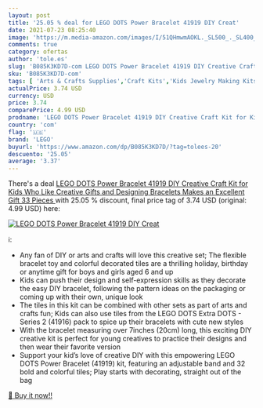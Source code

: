 ```yaml
---
layout: post
title: '25.05 % deal for LEGO DOTS Power Bracelet 41919 DIY Creat'
date: 2021-07-23 08:25:40
image: 'https://m.media-amazon.com/images/I/51QHmwmAOKL._SL500_._SL400_.jpg'
comments: true
category: ofertas
author: 'tole.es'
slug: 'B085K3KD7D-com LEGO DOTS Power Bracelet 41919 DIY Creative Craft Kit for...'
sku: 'B085K3KD7D-com'
tags: [ 'Arts & Crafts Supplies','Craft Kits','Kids Jewelry Making Kits','Toys & Games','lego', ]
actualPrice: 3.74 USD
currency: USD
price: 3.74
comparePrice: 4.99 USD
prodname: 'LEGO DOTS Power Bracelet 41919 DIY Creative Craft Kit for Kids Who Like Creative Gifts and Designing Bracelets  Makes an Excellent Gift  33 Pieces '
country: 'com'
flag: '🇺🇸'
brand: 'LEGO'
buyurl: 'https://www.amazon.com/dp/B085K3KD7D/?tag=tolees-20'
descuento: '25.05'
average: '3.37'
---
```


There's a deal [LEGO DOTS Power Bracelet 41919 DIY Creative Craft Kit for Kids Who Like Creative Gifts and Designing Bracelets  Makes an Excellent Gift  33 Pieces ](https://www.amazon.com/dp/B085K3KD7D/?tag=tolees-20)  with  25.05 % discount, final price tag of  3.74 USD (original: 4.99 USD) here:

[![LEGO DOTS Power Bracelet 41919 DIY Creat](https://m.media-amazon.com/images/I/51QHmwmAOKL._SL500_._SL400_.jpg)](https://www.amazon.com/dp/B085K3KD7D/?tag=tolees-20)

ℹ️:

- Any fan of DIY or arts and crafts will love this creative set; The flexible bracelet toy and colorful decorated tiles are a thrilling holiday, birthday or anytime gift for boys and girls aged 6 and up
- Kids can push their design and self-expression skills as they decorate the easy DIY bracelet, following the pattern ideas on the packaging or coming up with their own, unique look
- The tiles in this kit can be combined with other sets as part of arts and crafts fun; Kids can also use tiles from the LEGO DOTS Extra DOTS - Series 2 (41916) pack to spice up their bracelets with cute new styles
- With the bracelet measuring over 7inches (20cm) long, this exciting DIY creative kit is perfect for young creatives to practice their designs and then wear their favorite version
- Support your kid’s love of creative DIY with this empowering LEGO DOTS Power Bracelet (41919) kit, featuring an adjustable band and 32 bold and colorful tiles; Play starts with decorating, straight out of the bag

[🛒 Buy it now!!](https://www.amazon.com/dp/B085K3KD7D/?tag=tolees-20)
